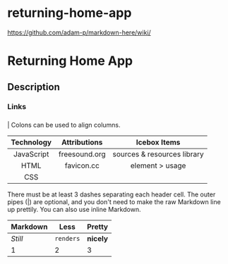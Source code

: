 # returning-home-app

https://github.com/adam-p/markdown-here/wiki/
<!-- - **Screenshot:** A screenshot of your game.

- **Your game’s title**: A description of your game. Background info about why you chose the game is a nice touch.

- **Getting Started**: Include a link to your deployed game and any instructions you deem important.

- **Attributions**: Include links to any external resources (such as libraries or assets) you used to develop your application.

- **Technologies Used**: List of the technologies used, for example: JavaScript, HTML, CSS, etc.

- **Next Steps**: Planned future enhancements (icebox items).

- Your **`README.md`** file must be grammatically correct and free of spelling errors. -->

# Returning Home App

## Description

### Links

###

| Colons can be used to align columns.

|     Technology     | Attributions  |      Icebox Items          |
|:------------------:|:-------------:|:--------------------------:|
| JavaScript         | freesound.org | sources & resources library|
| HTML               | favicon.cc    | element > usage            |
| CSS                |               |                            |

There must be at least 3 dashes separating each header cell.
The outer pipes (|) are optional, and you don't need to make the 
raw Markdown line up prettily. You can also use inline Markdown.

Markdown | Less | Pretty
--- | --- | ---
*Still* | `renders` | **nicely**
1 | 2 | 3
